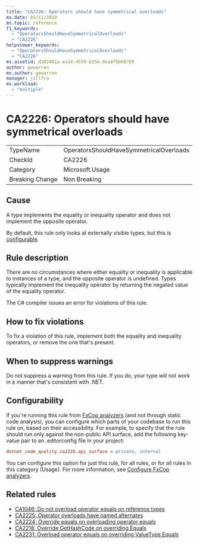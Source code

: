 ```yaml
---
title: "CA2226: Operators should have symmetrical overloads"
ms.date: 03/11/2019
ms.topic: reference
f1_keywords:
  - "OperatorsShouldHaveSymmetricalOverloads"
  - "CA2226"
helpviewer_keywords:
  - "OperatorsShouldHaveSymmetricalOverloads"
  - "CA2226"
ms.assetid: d202401a-ea14-4559-b15e-0ea4f5b68789
author: gewarren
ms.author: gewarren
manager: jillfra
ms.workload:
  - "multiple"
---
```

# CA2226: Operators should have symmetrical overloads

|||
|-|-|
|TypeName|OperatorsShouldHaveSymmetricalOverloads|
|CheckId|CA2226|
|Category|Microsoft.Usage|
|Breaking Change|Non Breaking|

## Cause

A type implements the equality or inequality operator and does not implement the opposite operator.

By default, this rule only looks at externally visible types, but this is [configurable](#configurability).

## Rule description

There are no circumstances where either equality or inequality is applicable to instances of a type, and the opposite operator is undefined. Types typically implement the inequality operator by returning the negated value of the equality operator.

The C# compiler issues an error for violations of this rule.

## How to fix violations

To fix a violation of this rule, implement both the equality and inequality operators, or remove the one that's present.

## When to suppress warnings

Do not suppress a warning from this rule. If you do, your type will not work in a manner that's consistent with .NET.

## Configurability

If you're running this rule from [FxCop analyzers](install-fxcop-analyzers.md) (and not through static code analysis), you can configure which parts of your codebase to run this rule on, based on their accessibility. For example, to specify that the rule should run only against the non-public API surface, add the following key-value pair to an .editorconfig file in your project:

```ini
dotnet_code_quality.ca2226.api_surface = private, internal
```

You can configure this option for just this rule, for all rules, or for all rules in this category (Usage). For more information, see [Configure FxCop analyzers](configure-fxcop-analyzers.md).

## Related rules

- [CA1046: Do not overload operator equals on reference types](../code-quality/ca1046-do-not-overload-operator-equals-on-reference-types.md)
- [CA2225: Operator overloads have named alternates](../code-quality/ca2225-operator-overloads-have-named-alternates.md)
- [CA2224: Override equals on overloading operator equals](../code-quality/ca2224-override-equals-on-overloading-operator-equals.md)
- [CA2218: Override GetHashCode on overriding Equals](../code-quality/ca2218-override-gethashcode-on-overriding-equals.md)
- [CA2231: Overload operator equals on overriding ValueType.Equals](../code-quality/ca2231-overload-operator-equals-on-overriding-valuetype-equals.md)